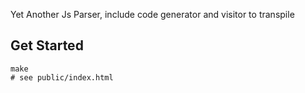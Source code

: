 Yet Another Js Parser, include code generator and visitor to transpile

## Get Started
```
make
# see public/index.html
```